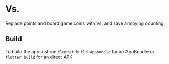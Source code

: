 # Vs.

Replace points and board game coins with Vs. and save annoying counting

## Build

To build the app just run `flutter build appbundle` for an AppBundle or `flutter build` for an direct APK